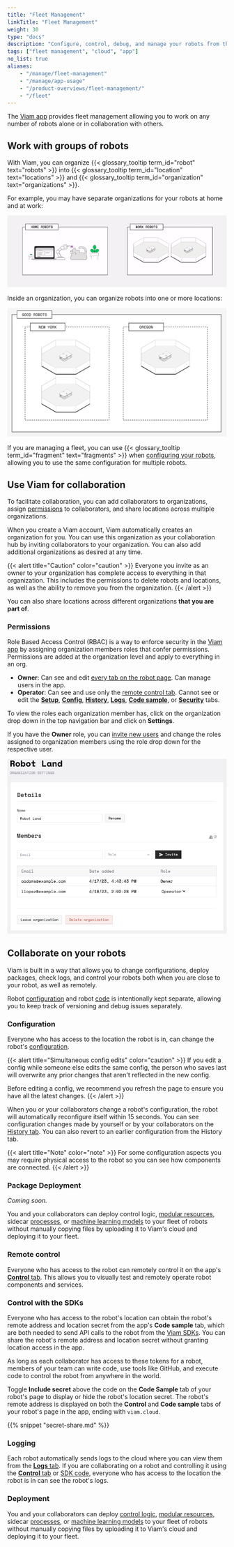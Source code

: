```yaml
---
title: "Fleet Management"
linkTitle: "Fleet Management"
weight: 30
type: "docs"
description: "Configure, control, debug, and manage your robots from the cloud at app.viam.com on your own or with a team."
tags: ["fleet management", "cloud", "app"]
no_list: true
aliases:
    - "/manage/fleet-management"
    - "/manage/app-usage"
    - "/product-overviews/fleet-management/"
    - "/fleet"
---
```


The [Viam app](https://app.viam.com) provides fleet management allowing you to work on any number of robots alone or in collaboration with others.

## Work with groups of robots

With Viam, you can organize {{< glossary_tooltip term_id="robot" text="robots" >}} into {{< glossary_tooltip term_id="location" text="locations" >}} and {{< glossary_tooltip term_id="organization" text="organizations" >}}.

For example, you may have separate organizations for your robots at home and at work:

<!-- this is a very small gif - conversion to mp4 caused issues -->
![An organization for personal robots and one for work robots.](../img/organizations.gif)

Inside an organization, you can organize robots into one or more locations:

![An image of two locations, New York, and Chicago, in one organization, Good Robots](../img/locations.png)

If you are managing a fleet, you can use {{< glossary_tooltip term_id="fragment" text="fragments" >}} when [configuring your robots](../configuration/), allowing you to use the same configuration for multiple robots.

## Use Viam for collaboration

To facilitate collaboration, you can add collaborators to organizations, assign [permissions](#permissions) to collaborators, and share locations across multiple organizations.

When you create a Viam account, Viam automatically creates an organization for you.
You can use this organization as your collaboration hub by inviting collaborators to your organization.
You can also add additional organizations as desired at any time.

{{< alert title="Caution" color="caution" >}}
Everyone you invite as an owner to your organization has complete access to everything in that organization.
This includes the permissions to delete robots and locations, as well as the ability to remove you from the organization.
{{< /alert >}}

You can also share locations across different organizations **that you are part of**.

### Permissions

Role Based Access Control (RBAC) is a way to enforce security in the [Viam app](https://app.viam.com) by assigning organization members roles that confer permissions.
Permissions are added at the organization level and apply to everything in an org.

- **Owner**: Can see and edit [every tab on the robot page](robots/#navigating-the-robot-page).
  Can manage users in the app.
- **Operator**: Can see and use only the [remote control tab](robots/#control).
  Cannot see or edit the [**Setup**](robots/#setup), [**Config**](robots/#configuration), [**History**](robots/#history), [**Logs**](robots/#logs), [**Code sample**](robots/#code-sample), or [**Security**](robots/#security) tabs.

To view the roles each organization member has, click on the organization drop down in the top navigation bar and click on **Settings**.

If you have the **Owner** role, you can [invite new users](organizations/#invite-users-to-your-organization) and change the roles assigned to organization members using the role drop down for the respective user.

![Example permissions overview](../img/rbac.png)

## Collaborate on your robots

Viam is built in a way that allows you to change configurations, deploy packages, check logs, and control your robots both when you are close to your robot, as well as remotely.

Robot [configuration](robots/#configuration) and robot [code](#control-with-the-sdks) is intentionally kept separate, allowing you to keep track of versioning and debug issues separately.

### Configuration

Everyone who has access to the location the robot is in, can change the robot's [configuration](robots/#configuration).

{{< alert title="Simultaneous config edits" color="caution" >}}
If you edit a config while someone else edits the same config, the person who saves last will overwrite any prior changes that aren't reflected in the new config.

Before editing a config, we recommend you refresh the page to ensure you have all the latest changes.
{{< /alert >}}

When you or your collaborators change a robot's configuration, the robot will automatically reconfigure itself within 15 seconds.
You can see configuration changes made by yourself or by your collaborators on the [History tab](robots/#history).
You can also revert to an earlier configuration from the History tab.

{{< alert title="Note" color="note" >}}
For some configuration aspects you may require physical access to the robot so you can see how components are connected.
{{< /alert >}}

### Package Deployment

_Coming soon._

You and your collaborators can deploy control logic, [modular resources](/extend/modular-resources/), sidecar [processes](../configuration/#processes), or [machine learning models](../../services/ml/) to your fleet of robots without manually copying files by uploading it to Viam's cloud and deploying it to your fleet.

### Remote control

Everyone who has access to the robot can remotely control it on the app's [**Control** tab](robots/#control).
This allows you to visually test and remotely operate robot components and services.

### Control with the SDKs

Everyone who has access to the robot's location can obtain the robot's remote address and location secret from the app's **Code sample** tab, which are both needed to send API calls to the robot from the [Viam SDKs](/program/apis/).
You can share the robot's remote address and location secret without granting location access in the app.

As long as each collaborator has access to these tokens for a robot, members of your team can write code, use tools like GitHub, and execute code to control the robot from anywhere in the world.

Toggle **Include secret** above the code on the **Code Sample** tab of your robot's page to display or hide the robot's location secret.
The robot's remote address is displayed on both the **Control** and **Code sample** tabs of your robot's page in the app, ending with `viam.cloud`.

{{% snippet "secret-share.md" %}}

### Logging

Each robot automatically sends logs to the cloud where you can view them from the [**Logs** tab](robots/#logs).
If you are collaborating on a robot and controlling it using the [**Control** tab](robots/#control) or [SDK code](#control-with-the-sdks), everyone who has access to the location the robot is in can see the robot's logs.

### Deployment

You and your collaborators can deploy [control logic](/program/apis/), [modular resources](/extend/modular-resources/), sidecar [processes](../configuration/#processes), or [machine learning models](/services/ml/) to your fleet of robots without manually copying files by uploading it to Viam's cloud and deploying it to your fleet.
